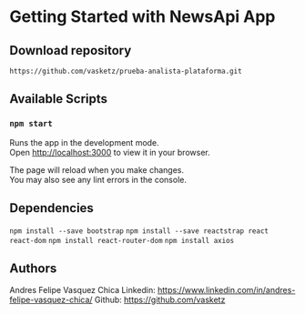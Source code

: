 # Getting Started with NewsApi App

## Download repository

`https://github.com/vasketz/prueba-analista-plataforma.git`

## Available Scripts

### `npm start`

Runs the app in the development mode.\
Open [http://localhost:3000](http://localhost:3000) to view it in your browser.

The page will reload when you make changes.\
You may also see any lint errors in the console.

## Dependencies

`npm install --save bootstrap`
`npm install --save reactstrap react react-dom`
`npm install react-router-dom`
`npm install axios`

## Authors

Andres Felipe Vasquez Chica
Linkedin: https://www.linkedin.com/in/andres-felipe-vasquez-chica/
Github: https://github.com/vasketz
